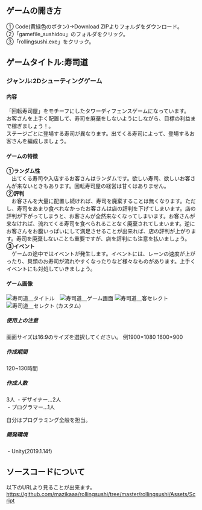## ゲームの開き方  
① Code(黄緑色のボタン)→Download ZIPよりフォルダをダウンロード。  
②「gamefile_sushidou」のフォルダをクリック。  
③「rollingsushi.exe」をクリック。  

## ゲームタイトル:寿司道
### ジャンル:2Dシューティングゲーム

#### 内容  
「回転寿司屋」をモチーフにしたタワーディフェンスゲームになっています。  
お客さんを上手く配置して、寿司を廃棄をしないようにしながら、目標の利益まで稼ぎましょう！。  
ステージごとに登場する寿司が異なります。出てくる寿司によって、登場するお客さんを編成しましょう。

#### ゲームの特徴  
**①ランダム性**  
　出てくる寿司や入店するお客さんはランダムです。欲しい寿司、欲しいお客さんが来ないときもあります。回転寿司屋の経営は甘くはありません。  
**②評判**  
　お客さんを大量に配置し続ければ、寿司を廃棄することは無くなります。ただし、寿司をあまり食べれなかったお客さんは店の評判を下げてしまいます。店の評判が下がってしまうと、お客さんが全然来なくなってしまいます。お客さんが来なければ、流れてくる寿司を食べられることなく廃棄されてしまいます。逆にお客さんをお腹いっぱいにして満足させることが出来れば、店の評判が上がります。寿司を廃棄しないことも重要ですが、店を評判にも注意を払いましょう。  
**③イベント**  
　ゲームの途中ではイベントが発生します。イベントには、レーンの速度が上がったり、貝類のお寿司が流れやすくなったりなど様々なものがあります。上手くイベントにも対処していきましょう。
 
#### ゲーム画像  
![寿司道＿タイトル](https://user-images.githubusercontent.com/45326553/106377542-0b1a5a80-63e1-11eb-8d13-594c09479f03.png)　![寿司道＿ゲーム画面](https://user-images.githubusercontent.com/45326553/106377545-0c4b8780-63e1-11eb-8de9-e1e8c7986457.png)
![寿司道＿客セレクト](https://user-images.githubusercontent.com/45326553/106377546-0c4b8780-63e1-11eb-9c41-dfe9e5e43201.png)　![寿司道＿セレクト (カスタム)](https://user-images.githubusercontent.com/45326553/106377584-60ef0280-63e1-11eb-964f-50fd0b6383a5.png)

##### 使用上の注意
画面サイズは16:9のサイズを選択してください。
例1900×1080 1600×900

 ##### 作成期間
 120~130時間
 
 ##### 作成人数
  3人
 ・デザイナー...2人  
 ・プログラマー...1人   

自分はプログラミング全般を担当。

 ##### 開発環境
 ・Unity(2019.1.14f)
 
## ソースコードについて
以下のURLより見ることが出来ます。  
https://github.com/mazikaaa/rollingsushi/tree/master/rollingsushi/Assets/Script

